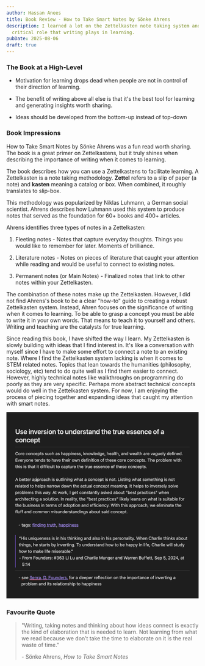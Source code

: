 ```yaml
---
author: Hassan Anees
title: Book Review - How to Take Smart Notes by Sönke Ahrens
description: I learned a lot on the Zettelkasten note taking system and the
  critical role that writing plays in learning.
pubDate: 2025-08-06
draft: true
---
```

### The Book at a High-Level

*   Motivation for learning drops dead when people are not in control of their direction of learning.
    
*   The benefit of writing above all else is that it's the best tool for learning and generating insights worth sharing.
    
*   Ideas should be developed from the bottom-up instead of top-down
    

### Book Impressions

How to Take Smart Notes by Sönke Ahrens was a fun read worth sharing. The book is a great primer on Zettelkastens, but it truly shines when describing the importance of writing when it comes to learning.

The book describes how you can use a Zettelkastens to facilitate learning. A Zettelkasten is a note taking methodology. **Zettel** refers to a slip of paper (a note) and **kasten** meaning a catalog or box. When combined, it roughly translates to slip-box.

This methodology was popularized by Niklas Luhmann, a German social scientist. Ahrens describes how Luhmann used this system to produce notes that served as the foundation for 60+ books and 400+ articles.

Ahrens identifies three types of notes in a Zettelkasten:

1.  Fleeting notes - Notes that capture everyday thoughts. Things you would like to remember for later. Moments of brilliance.
    
2.  Literature notes - Notes on pieces of literature that caught your attention while reading and would be useful to connect to existing notes.
    
3.  Permanent notes (or Main Notes) - Finalized notes that link to other notes within your Zettelkasten.
    

The combination of these notes make up the Zettelkasten. However, I did not find Ahrens's book to be a clear "how-to" guide to creating a robust Zettelkasten system. Instead, Ahren focuses on the significance of writing when it comes to learning. To be able to grasp a concept you must be able to write it in your own words. That means to teach it to yourself and others. Writing and teaching are the catalysts for true learning.

Since reading this book, I have shifted the way I learn. My Zettelkasten is slowly building with ideas that I find interest in. It's like a conversation with myself since I have to make some effort to connect a note to an existing note. Where I find the Zettelkasten system lacking is when it comes to STEM related notes. Topics that lean towards the humanities (philosophy, sociology, etc) tend to do quite well as I find them easier to connect. However, highly technical notes like walkthroughs on programming do poorly as they are very specific. Perhaps more abstract technical concepts would do well in the Zettelkasten system. For now, I am enjoying the process of piecing together and expanding ideas that caught my attention with smart notes.

![](../../assets/zettel-ex-1.png)

### Favourite Quote

> "Writing, taking notes and thinking about how ideas connect is exactly the kind of elaboration that is needed to learn. Not learning from what we read because we don’t take the time to elaborate on it is the real waste of time."
> 
> \- Sönke Ahrens, _How to Take Smart Notes_